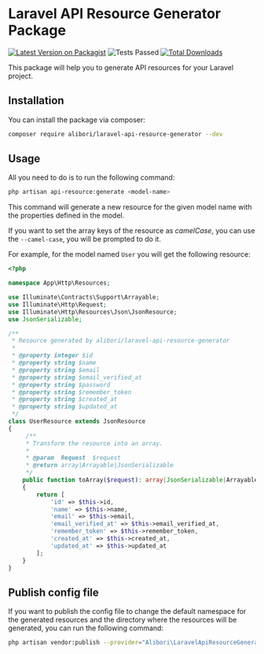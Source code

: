 # Laravel API Resource Generator Package

[![Latest Version on Packagist](https://img.shields.io/packagist/v/alibori/laravel-api-resource-generator.svg?style=flat-square)](https://packagist.org/packages/alibori/laravel-api-resource-generator)
![Tests Passed](https://github.com/alibori/laravel-api-resource-generator/actions/workflows/run-tests.yml/badge.svg?event=push)
[![Total Downloads](https://img.shields.io/packagist/dt/alibori/laravel-api-resource-generator.svg?style=flat-square)](https://packagist.org/packages/alibori/laravel-api-resource-generator)

This package will help you to generate API resources for your Laravel project.

## Installation

You can install the package via composer:

```bash
composer require alibori/laravel-api-resource-generator --dev
```

## Usage

All you need to do is to run the following command:

``` bash
php artisan api-resource:generate <model-name>
```

This command will generate a new resource for the given model name with the properties defined in the model.

If you want to set the array keys of the resource as *camelCase*, you can use the `--camel-case`, you will be prompted to do it.

For example, for the model named `User` you will get the following resource:

``` php
<?php

namespace App\Http\Resources;

use Illuminate\Contracts\Support\Arrayable;
use Illuminate\Http\Request;
use Illuminate\Http\Resources\Json\JsonResource;
use JsonSerializable;

/**
 * Resource generated by alibori/laravel-api-resource-generator
 *
 * @property integer $id
 * @property string $name
 * @property string $email
 * @property string $email_verified_at
 * @property string $password
 * @property string $remember_token
 * @property string $created_at
 * @property string $updated_at
 */
class UserResource extends JsonResource
{
     /**
     * Transform the resource into an array.
     *
     * @param  Request  $request
     * @return array|Arrayable|JsonSerializable
     */
    public function toArray($request): array|JsonSerializable|Arrayable
    {
        return [
            'id' => $this->id,
            'name' => $this->name,
            'email' => $this->email,
            'email_verified_at' => $this->email_verified_at,
            'remember_token' => $this->remember_token,
            'created_at' => $this->created_at,
            'updated_at' => $this->updated_at
        ];
    }
}

```

## Publish config file

If you want to publish the config file to change the default namespace for the generated resources and the directory where the resources will be generated, you can run the following command:

``` bash
php artisan vendor:publish --provider="Alibori\LaravelApiResourceGenerator\LaravelApiResourceGeneratorServiceProvider" --tag="config"
```
